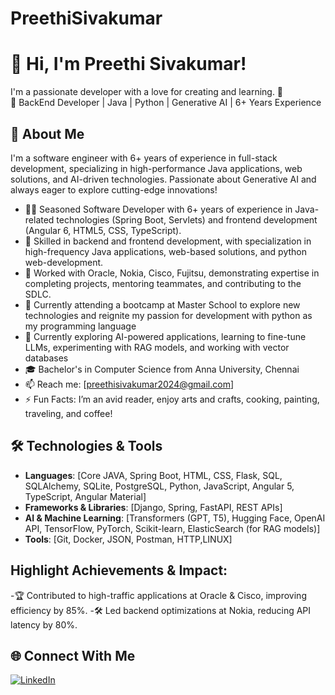 # PreethiSivakumar
# 👋 Hi, I'm Preethi Sivakumar!
I'm a passionate developer with a love for creating and learning. 🚀  
🚀 BackEnd Developer | Java | Python | Generative AI | 6+ Years Experience

## 🌟 About Me
I'm a software engineer with 6+ years of experience in full-stack development, specializing in high-performance Java applications, web solutions, and AI-driven technologies. Passionate about Generative AI and always eager to explore cutting-edge innovations!
- 👨‍💻 Seasoned Software Developer with 6+ years of experience in Java-related technologies (Spring Boot, Servlets) and frontend development (Angular 6, HTML5, CSS, TypeScript).
- 🔭 Skilled in backend and frontend development, with specialization in high-frequency Java applications, web-based solutions, and python web-development.
- 🏢 Worked with Oracle, Nokia, Cisco, Fujitsu, demonstrating expertise in completing projects, mentoring teammates, and contributing to the SDLC.
- 🌱 Currently attending a bootcamp at Master School to explore new technologies and reignite my passion for development with python as my programming language
- 🤖 Currently exploring AI-powered applications, learning to fine-tune LLMs, experimenting with RAG models, and working with vector databases
- 🎓 Bachelor's in Computer Science from Anna University, Chennai
- 📫 Reach me: [preethisivakumar2024@gmail.com]
- ⚡ Fun Facts: I’m an avid reader, enjoy arts and crafts, cooking, painting, traveling, and coffee!


## 🛠️ Technologies & Tools
- **Languages**: [Core JAVA, Spring Boot, HTML, CSS, Flask, SQL, SQLAlchemy, SQLite, PostgreSQL, Python, JavaScript, Angular 5, TypeScript, Angular Material]
- **Frameworks & Libraries**: [Django, Spring, FastAPI, REST APIs]
- **AI & Machine Learning**: [Transformers (GPT, T5), Hugging Face, OpenAI API, TensorFlow, PyTorch, Scikit-learn, ElasticSearch (for RAG models)]
- **Tools**: [Git, Docker, JSON, Postman, HTTP,LINUX]

## Highlight Achievements & Impact:

-🏆 Contributed to high-traffic applications at Oracle & Cisco, improving efficiency by 85%.
-🛠️ Led backend optimizations at Nokia, reducing API latency by 80%.
  

## 🌐 Connect With Me
[![LinkedIn](https://img.shields.io/badge/LinkedIn-Connect-blue?style=for-the-badge&logo=linkedin)](https://www.linkedin.com/in/preethi-sivakumar-231539a1)


